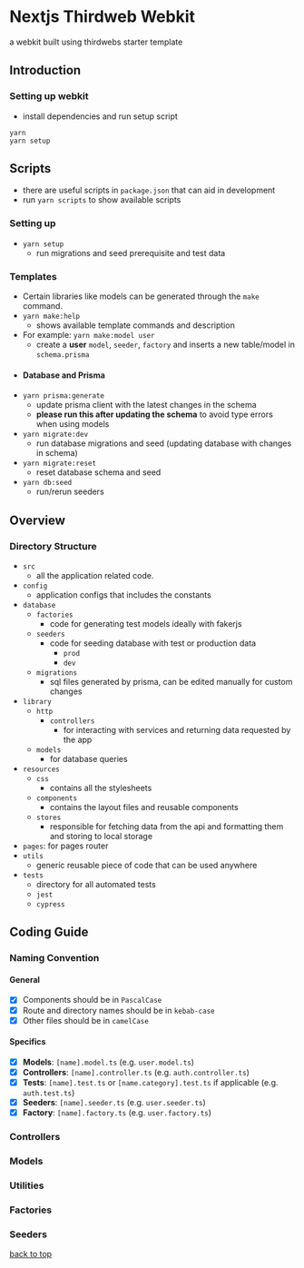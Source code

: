 # Nextjs Thirdweb Webkit

a webkit built using thirdwebs starter template

## Introduction
### Setting up webkit
- install dependencies and run setup script
```shell
yarn
yarn setup
```
## Scripts
- there are useful scripts in `package.json` that can aid in development
- run `yarn scripts` to show available scripts
### Setting up 
- `yarn setup`
  - run migrations and seed prerequisite and test data
### Templates
- Certain libraries like models can be generated through the `make` command.
- `yarn make:help`
  - shows available template commands and description
- For example: `yarn make:model user`
    - create a **user** `model`, `seeder`, `factory` and inserts a new table/model in `schema.prisma`
- #### Database and Prisma
- `yarn prisma:generate`
  - update prisma client with the latest changes in the schema
  - **please run this after updating the schema** to avoid type errors when using models
- `yarn migrate:dev`
  - run database migrations and seed (updating database with changes in schema)
- `yarn migrate:reset`
  - reset database schema and seed
- `yarn db:seed`
  - run/rerun seeders

## Overview
### Directory Structure
- `src`
  - all the application related code.
- `config`
  - application configs that includes the constants
- `database`
  - `factories`
    - code for generating test models ideally with fakerjs
  - `seeders`
    - code for seeding database with test or production data
      - `prod`
      - `dev`
  - `migrations`
    - sql files generated by prisma, can be edited manually for custom changes
- `library`
  - `http`
    - `controllers`
      - for interacting with services and returning data requested by the app
  - `models`
    - for database queries
- `resources`
  - `css`
    - contains all the stylesheets
  - `components`
    - contains the layout files and reusable components
  - `stores`
    - responsible for fetching data from the api and formatting them and storing to local storage
- `pages`: for pages router
- `utils`
  - generic reusable piece of code that can be used anywhere
- `tests`
  - directory for all automated tests
  - `jest`
  - `cypress`

## Coding Guide

### Naming Convention
#### General

- [x] Components should be in `PascalCase`
- [x] Route and directory names should be in `kebab-case`
- [x] Other files should be in `camelCase`

#### Specifics

- [x] **Models**: `[name].model.ts` (e.g. `user.model.ts`)
- [x] **Controllers**: `[name].controller.ts` (e.g. `auth.controller.ts`)
- [x] **Tests**: `[name].test.ts` or `[name.category].test.ts` if applicable (e.g. `auth.test.ts`)
- [x] **Seeders**: `[name].seeder.ts` (e.g. `user.seeder.ts`)
- [x] **Factory**: `[name].factory.ts` (e.g. `user.factory.ts`)

### Controllers
### Models
### Utilities
### Factories
### Seeders


[back to top](#nextjs-thirdweb-webkit)
